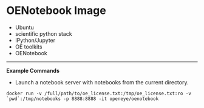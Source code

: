 # OENotebook Image
* Ubuntu
* scientific python stack
* IPython/Jupyter
* OE toolkits
* OENotebook

----

**Example Commands**
* Launch a notebook server with notebooks from the current directory.

```
docker run -v /full/path/to/oe_license.txt:/tmp/oe_license.txt:ro -v `pwd`:/tmp/notebooks -p 8888:8888 -it openeye/oenotebook
```
